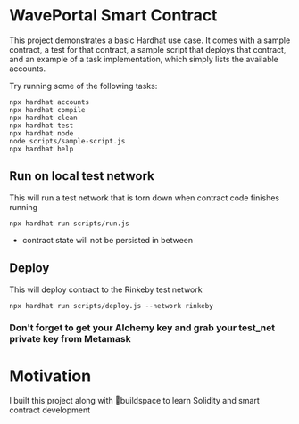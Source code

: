 # WavePortal Smart Contract

This project demonstrates a basic Hardhat use case. It comes with a sample contract, a test for that contract, a sample script that deploys that contract, and an example of a task implementation, which simply lists the available accounts.

Try running some of the following tasks:

```shell
npx hardhat accounts
npx hardhat compile
npx hardhat clean
npx hardhat test
npx hardhat node
node scripts/sample-script.js
npx hardhat help
```
## Run on local test network
This will run a test network that is torn down when contract code finishes running

```npx hardhat run scripts/run.js```

- contract state will not be persisted in between


## Deploy
This will deploy contract to the Rinkeby test network

```npx hardhat run scripts/deploy.js --network rinkeby```

### Don't forget to get your Alchemy key and grab your test_net private key from Metamask

# Motivation
I built this project along with 🦄buildspace to learn Solidity and smart contract development
